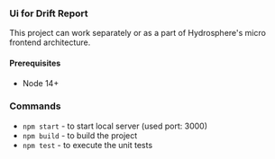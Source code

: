 ### Ui for Drift Report
This project can work separately or as a part of Hydrosphere's micro frontend architecture.

#### Prerequisites
* Node 14+

### Commands
- ```npm start``` - to start local server (used port: 3000)
- ```npm build``` - to build the project
- ```npm test``` - to execute the unit tests
